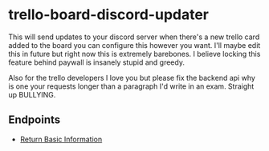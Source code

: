 # trello-board-discord-updater
This will send updates to your discord server when there's a new trello card added to the board you can configure this however you want. I'll maybe edit this in future but right now this is extremely barebones. I believe locking this feature behind paywall is insanely stupid and greedy.

Also for the trello developers I love you but please fix the backend api why is one your requests longer than a paragraph I'd write in an exam. Straight up BULLYING.

<h2>Endpoints</h2>
<ul>
  <li><a href=/basic>Return Basic Information</a></li>
</ul>
